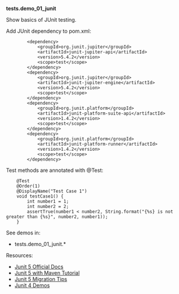 **tests.demo_01_junit**

Show basics of JUnit testing.

Add JUnit dependency to pom.xml:
```
        <dependency>
            <groupId>org.junit.jupiter</groupId>
            <artifactId>junit-jupiter-api</artifactId>
            <version>5.4.2</version>
            <scope>test</scope>
        </dependency>
        <dependency>
            <groupId>org.junit.jupiter</groupId>
            <artifactId>junit-jupiter-engine</artifactId>
            <version>5.4.2</version>
            <scope>test</scope>
        </dependency>
        <dependency>
            <groupId>org.junit.platform</groupId>
            <artifactId>junit-platform-suite-api</artifactId>
            <version>1.4.2</version>
            <scope>test</scope>
        </dependency>
        <dependency>
            <groupId>org.junit.platform</groupId>
            <artifactId>junit-platform-runner</artifactId>
            <version>1.4.2</version>
            <scope>test</scope>
        </dependency>
```   
     
Test methods are annotated with @Test:
```
    @Test
    @Order(1)
    @DisplayName("Test Case 1")
    void testCase1() {
        int number1 = 1;
        int number2 = 2;
        assertTrue(number1 < number2, String.format("{%s} is not greater than {%s}", number2, number1));
    }
```

See demos in:
- tests.demo_01_junit.*

Resources:
- [Junit 5 Official Docs](https://junit.org/junit5/docs/current/user-guide/)
- [Junit 5 with Maven Tutorial](https://www.petrikainulainen.net/programming/testing/junit-5-tutorial-running-unit-tests-with-maven/)
- [Junit 5 Migration Tips](https://junit.org/junit5/docs/current/user-guide/#migrating-from-junit4-tips)
- [Junit 4 Demos](https://github.com/dtopuzov/Demos/tree/master/src/test/java/tests/demo_01_junit)
